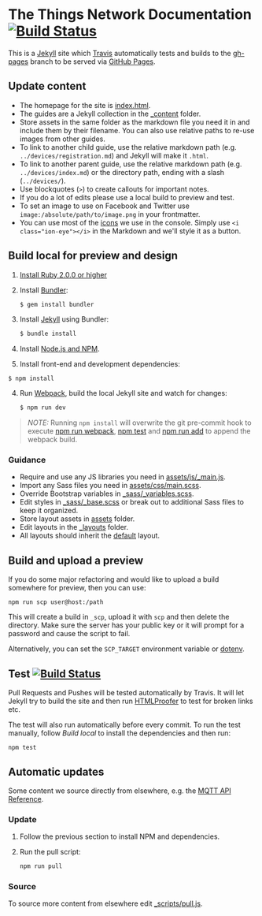 # The Things Network Documentation [![Build Status](https://travis-ci.org/TheThingsNetwork/docs.svg?branch=master)](https://travis-ci.org/TheThingsNetwork/docs)

This is a [Jekyll](https://jekyllrb.com) site which [Travis](https://travis-ci.org/TheThingsNetwork/docs) automatically tests and builds to the [gh-pages](https://github.com/TheThingsNetwork/docs/tree/gh-pages) branch to be served via [GitHub Pages](https://help.github.com/articles/what-is-github-pages/).

## Update content

* The homepage for the site is [index.html](index.html).
* The guides are a Jekyll collection in the [_content](_content) folder.
* Store assets in the same folder as the markdown file you need it in and include them by their filename. You can also use relative paths to re-use images from other guides.
* To link to another child guide, use the relative markdown path (e.g. `../devices/registration.md`) and Jekyll will make it `.html`.
* To link to another parent guide, use the relative markdown path (e.g. `../devices/index.md`) or the directory path, ending with a slash (`../devices/`).
* Use blockquotes (`>`) to create callouts for important notes.
* If you do a lot of edits please use a local build to preview and test.
* To set an image to use on Facebook and Twitter use `image:/absolute/path/to/image.png` in your frontmatter.
* You can use most of the [icons](http://ionicons.com/cheatsheet.html) we use in the console. Simply use `<i class="ion-eye"></i>` in the Markdown and we'll style it as a button.

## Build local for preview and design

1. [Install Ruby 2.0.0 or higher](https://www.ruby-lang.org/en/downloads/)
2. Install [Bundler](http://bundler.io/):
	
	```bash
	$ gem install bundler
	```

3. Install [Jekyll](https://jekyllrb.com/) using Bundler:

	```bash
	$ bundle install
	```

4. Install [Node.js and NPM](https://nodejs.org/).

5. Install front-end and development dependencies:

  ```basg
  $ npm install
  ```

4. Run [Webpack](http://webpack.github.io/), build the local Jekyll site and watch for changes:

	```bash
	$ npm run dev
	```

> *NOTE:* Running `npm install` will overwrite the git pre-commit hook to execute [npm run webpack](package.json#L12), [npm test](package.json#L15) and [npm run add](package.json#L16) to append the webpack build.
	
### Guidance

* Require and use any JS libraries you need in [assets/js/_main.js](assets/js/_main.js).
* Import any Sass files you need in [assets/css/main.scss](assets/css/main.scss).
* Override Bootstrap variables in [_sass/_variables.scss](_sass/_variables.scss).
* Edit styles in [_sass/_base.scss](_sass/_base.scss) or break out to additional Sass files to keep it organized.
* Store layout assets in [assets](assets) folder.
* Edit layouts in the [_layouts](_layouts) folder.
* All layouts should inherit the [default](_layouts/default.html) layout.

## Build and upload a preview

If you do some major refactoring and would like to upload a build somewhere for preview, then you can use:

```
npm run scp user@host:/path
```

This will create a build in `_scp`, upload it with `scp` and then delete the directory. Make sure the server has your public key or it will prompt for a password and cause the script to fail.

Alternatively, you can set the `SCP_TARGET` environment variable or [dotenv](https://www.npmjs.com/package/dotenv).

## Test [![Build Status](https://travis-ci.org/TheThingsNetwork/docs.svg?branch=master)](https://travis-ci.org/TheThingsNetwork/docs)

Pull Requests and Pushes will be tested automatically by Travis. It will let Jekyll try to build the site and then run [HTMLProofer](https://github.com/gjtorikian/html-proofer) to test for broken links etc.

The test will also run automatically before every commit. To run the test manually, follow *Build local* to install the dependencies and then run:

```
npm test
```

## Automatic updates

Some content we source directly from elsewhere, e.g. the [MQTT API Reference](https://github.com/TheThingsNetwork/ttn/blob/refactor/mqtt/README.md).

### Update

1.  Follow the previous section to install NPM and dependencies.
    
3.  Run the pull script:

    ```bash
    npm run pull
    ```
    
### Source

To source more content from elsewhere edit [_scripts/pull.js](_scripts/pull.js).
